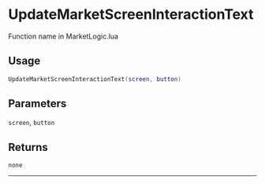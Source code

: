 # UpdateMarketScreenInteractionText
Function name in MarketLogic.lua
## Usage
```lua
UpdateMarketScreenInteractionText(screen, button)
```
## Parameters
`screen`, `button`
## Returns
`none`

---